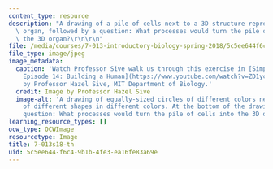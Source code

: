 ```yaml
---
content_type: resource
description: "A drawing of a pile of cells next to a 3D structure representing an\
  \ organ, followed by a question: What processes would turn the pile of cells into\
  \ the 3D organ?\r\n\r\n"
file: /media/courses/7-013-introductory-biology-spring-2018/5c5ee644f6c49b1b4fe3ea16fe83a69e_7.013-s18-th.jpg
file_type: image/jpeg
image_metadata:
  caption: 'Watch Professor Sive walk us through this exercise in [Simply Science
    Episode 14: Building a Human](https://www.youtube.com/watch?v=ZD1ycOhppYk). Image
    by Professor Hazel Sive, MIT Department of Biology.'
  credit: Image by Professor Hazel Sive
  image-alt: 'A drawing of equally-sized circles of different colors next to a group
    of different shapes in different colors. At the bottom of the drawing is the following
    question: What processes would turn the pile of cells into the 3D organ?'
learning_resource_types: []
ocw_type: OCWImage
resourcetype: Image
title: 7-013s18-th
uid: 5c5ee644-f6c4-9b1b-4fe3-ea16fe83a69e
---
```

